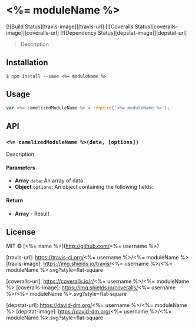 # <%= moduleName %>
[![Build Status][travis-image]][travis-url]
[![Coveralls Status][coveralls-image]][coveralls-url]
[![Dependency Status][depstat-image]][depstat-url]

> Description

## Installation

```
$ npm install --save <%= moduleName %>
```

## Usage
```js
var <%= camelizedModuleName %> = require('<%= moduleName %>');
```

## API

### `<%= camelizedModuleName %>(data, [options])`
Description

#### Parameters
- **Array** `data`: An array of data
- **Object** `options`: An object containing the following fields:

#### Return
- **Array** - Result

## License
MIT © [<%= name %>](http://github.com/<%= username %>)

[travis-url]: https://travis-ci.org/<%= username %>/<%= moduleName %>
[travis-image]: https://img.shields.io/travis/<%= username %>/<%= moduleName %>.svg?style=flat-square

[coveralls-url]: https://coveralls.io/r/<%= username %>/<%= moduleName %>
[coveralls-image]: https://img.shields.io/coveralls/<%= username %>/<%= moduleName %>.svg?style=flat-square

[depstat-url]: https://david-dm.org/<%= username %>/<%= moduleName %>
[depstat-image]: https://david-dm.org/<%= username %>/<%= moduleName %>.svg?style=flat-square
